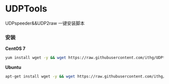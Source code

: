# UDPTools
UDPspeeder&&UDP2raw 一键安装脚本
### 安装

**CentOS 7**

```bash
yum install wget -y && wget https://raw.githubusercontent.com/ithg/UDPtools/master/UDPtools.sh && chmod +x UDPtools.sh && ./UDPtools.sh
```

**Ubuntu**

```bash
apt-get install wget -y && wget https://raw.githubusercontent.com/ithg/UDPtools/master/UDPtools.sh && chmod +x UDPtools.sh && ./UDPtools.sh
```

